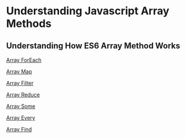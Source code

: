 # Understanding Javascript Array Methods
## Understanding How ES6 Array Method Works
[Array ForEach](https://github.com/JohnCode-s/ES6-array-methods/blob/master/forEach.js) 
<br>

[Array Map](https://github.com/JohnCode-s/ES6-array-methods/blob/master/map.js) 
<br>

[Array Filter](https://github.com/JohnCode-s/ES6-array-methods/blob/master/filter.js) <br>

[Array Reduce](https://github.com/JohnCode-s/ES6-array-methods/blob/master/reduce.js) <br>

[Array Some](https://github.com/JohnCode-s/ES6-array-methods/blob/master/some.js) <br>

[Array Every](https://github.com/JohnCode-s/ES6-array-methods/blob/master/every.js) <br>

[Array Find](https://github.com/JohnCode-s/ES6-array-methods/blob/master/find.js) <br>

